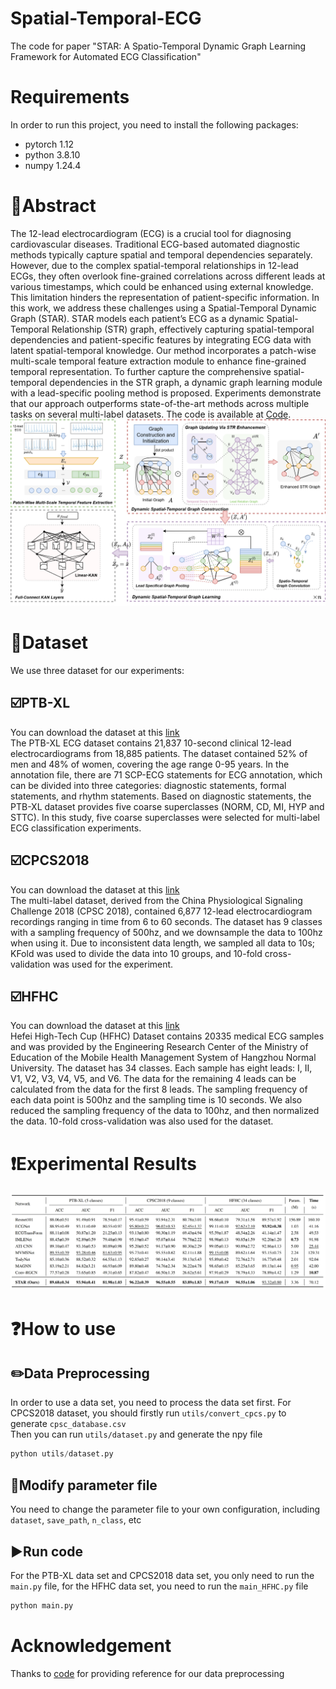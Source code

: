 # Spatial-Temporal-ECG
The code for paper "STAR: A Spatio-Temporal Dynamic Graph Learning Framework for Automated ECG Classification"
# Requirements
In order to run this project, you need to install the following packages:
* pytorch 1.12
* python 3.8.10
* numpy 1.24.4

# :partying_face:Abstract
The 12-lead electrocardiogram (ECG) is a crucial tool for diagnosing cardiovascular diseases. Traditional ECG-based automated diagnostic methods typically capture spatial and temporal dependencies separately. However, due to the complex spatial-temporal relationships in 12-lead ECGs, they often overlook fine-grained correlations across different leads at various timestamps, which could be enhanced using external knowledge. This limitation hinders the representation of patient-specific information. In this work, we address these challenges using a Spatial-Temporal Dynamic Graph (STAR). STAR models each patient’s ECG as a dynamic Spatial-Temporal Relationship (STR) graph, effectively capturing spatial-temporal dependencies and patient-specific features by integrating ECG data with latent spatial-temporal knowledge. Our method incorporates a patch-wise multi-scale temporal feature extraction module to enhance fine-grained temporal representation. To further capture the comprehensive spatial-temporal dependencies in the STR graph, a dynamic graph learning module with a lead-specific pooling method is proposed. Experiments demonstrate that our approach outperforms state-of-the-art methods across multiple tasks on several multi-label datasets. The code is available at [Code](https://github.com/Aires2019/Spatial-Temporal-ECG "code").
![Model](https://github.com/Aires2019/Spatial-Temporal-ECG/blob/main/pic/ECG_model.png)
# :triangular_flag_on_post:Dataset
We use three dataset for our experiments:
## :ballot_box_with_check:PTB-XL
You can download the dataset at this [link](https://physionet.org/content/ptb-xl/1.0.3/)<br>
The PTB-XL ECG dataset contains 21,837 10-second clinical 12-lead electrocardiograms from 18,885 patients. The dataset contained 52% of men and 48% of women, covering the age range 0-95 years. In the annotation file, there are 71 SCP-ECG statements for ECG annotation, which can be divided into three categories: diagnostic statements, formal statements, and rhythm statements. Based on diagnostic statements, the PTB-XL dataset provides five coarse superclasses (NORM, CD, MI, HYP and STTC). In this study, five coarse superclasses were selected for multi-label ECG classification experiments. 
## :ballot_box_with_check:CPCS2018
You can download the dataset at this [link](http://2018.icbeb.org/Challenge.html)<br>
The multi-label dataset, derived from the China Physiological Signaling Challenge 2018 (CPSC 2018), contained 6,877 12-lead electrocardiogram recordings ranging in time from 6 to 60 seconds. The dataset has 9 classes with a sampling frequency of 500hz, and we downsample the data to 100hz when using it. Due to inconsistent data length, we sampled all data to 10s; KFold was used to divide the data into 10 groups, and 10-fold cross-validation was used for the experiment.
## :ballot_box_with_check:HFHC
You can download the dataset at this [link](https://tianchi.aliyun.com/competition/entrance/231754/information)<br>
Hefei High-Tech Cup (HFHC) Dataset contains 20335 medical ECG samples and was provided by the Engineering Research Center of the Ministry of Education of the Mobile Health Management System of Hangzhou Normal University. The dataset has 34 classes. Each sample has eight leads: I, II, V1, V2, V3, V4, V5, and V6. The data for the remaining 4 leads can be calculated from the data for the first 8 leads. The sampling frequency of each data point is 500hz and the sampling time is 10 seconds. We also reduced the sampling frequency of the data to 100hz, and then normalized the data. 10-fold cross-validation was also used for the dataset.

# :exclamation:Experimental Results
![pic](https://github.com/Aires2019/Spatial-Temporal-ECG/blob/main/pic/result.png)
# :question:How to use
## :pencil2:Data Preprocessing
In order to use a data set, you need to process the data set first.
For CPCS2018 dataset, you should firstly run `utils/convert_cpcs.py` to generate `cpsc_database.csv`<br>
Then you can run `utils/dataset.py` and generate the npy file
```python 
python utils/dataset.py
```
## :page_with_curl:Modify parameter file
You need to change the parameter file to your own configuration, including `dataset`, `save_path`, `n_class`, etc
## :arrow_forward:Run code 
For the PTB-XL data set and CPCS2018 data set, you only need to run the `main.py` file, for the HFHC data set, you need to run the `main_HFHC.py` file
```python 
python main.py
```
# Acknowledgement
Thanks to [code](https://github.com/ysxGitHub/MVMS-net/tree/main) for providing reference for our data preprocessing

